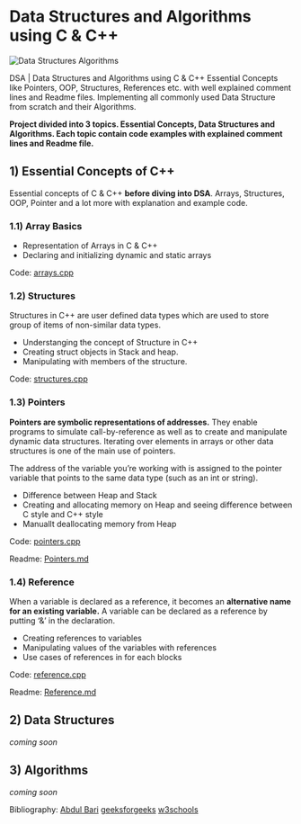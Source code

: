 # Data Structures and Algorithms using C & C++

![Data Structures Algorithms](https://github.com/user-attachments/assets/7676b3b8-edfa-4cd4-b3f2-2e7059ae0572)

DSA | Data Structures and Algorithms using C & C++ Essential Concepts like Pointers, OOP, Structures, References etc. with well explained comment lines and Readme files. Implementing all commonly used Data Structure from scratch and their Algorithms.

**Project divided into 3 topics. Essential Concepts, Data Structures and Algorithms. Each topic contain code examples with explained comment lines and Readme file.**

## 1) Essential Concepts of C++

Essential concepts of C & C++ **before diving into DSA**. Arrays, Structures, OOP, Pointer and a lot more with explanation and example code.

### 1.1) Array Basics

- Representation of Arrays in C & C++
- Declaring and initializing dynamic and static arrays

Code: [arrays.cpp](Essential-Concepts/Arrays/arrays.cpp)

### 1.2) Structures

Structures in C++ are user defined data types which are used to store group of items of non-similar data types.

- Understanging the concept of Structure in C++
- Creating struct objects in Stack and heap.
- Manipulating with members of the structure.

Code: [structures.cpp](Essential-Concepts/Structures/structures.cpp)

### 1.3) Pointers

**Pointers are symbolic representations of addresses.** They enable programs to simulate call-by-reference as well as to create and manipulate dynamic data structures. Iterating over elements in arrays or other data structures is one of the main use of pointers.

The address of the variable you’re working with is assigned to the pointer variable that points to the same data type (such as an int or string).

- Difference between Heap and Stack
- Creating and allocating memory on Heap and seeing difference between C style and C++ style
- Manuallt deallocating memory from Heap

Code: [pointers.cpp](Essential-Concepts/Pointers/pointers.cpp)
  
Readme: [Pointers.md](Essential-Concepts/Pointers/Pointers.md)

### 1.4) Reference

  When a variable is declared as a reference, it becomes an **alternative name for an existing variable.** A variable can be declared as a reference by putting ‘&’ in the declaration.

  - Creating references to variables
  - Manipulating values of the variables with references
  - Use cases of references in for each blocks

Code: [reference.cpp](Essential-Concepts/Reference/reference.cpp)
  
Readme: [Reference.md](Essential-Concepts/Reference/Reference.md)

## 2) Data Structures

_coming soon_

## 3) Algorithms

_coming soon_

Bibliography:
[Abdul Bari](https://www.udemy.com/course/datastructurescncpp/)
[geeksforgeeks](https://www.geeksforgeeks.org/)
[w3schools](https://www.w3schools.com/)

